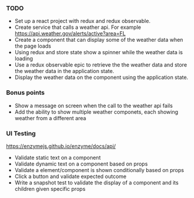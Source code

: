 ### TODO

- Set up a react project with redux and redux observable.
- Create service that calls a weather api. For example https://api.weather.gov/alerts/active?area=FL
- Create a component that can display some of the weather data when the page loads
- Using redux and store state show a spinner while the weather data is loading
- Use a redux observable epic to retrieve the the weather data and store the weather data in the application state.
- Display the weather data on the component using the application state.

### Bonus points

- Show a message on screen when the call to the weather api fails
- Add the ability to show multiple weather componets, each showing weather from a different area

### UI Testing

https://enzymejs.github.io/enzyme/docs/api/

- Validate static text on a component
- Validate dynamic text on a component based on props
- Validate a element/component is shown conditionally based on props
- Click a button and validate expected outcome
- Write a snapshot test to validate the display of a component and its children given specific props
